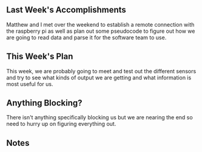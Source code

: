 ## Last Week's Accomplishments
Matthew and I met over the weekend to establish a remote connection with the raspberry pi as well as plan out some pseudocode to figure out how we are going to read data and parse it for the software team to use.
## This Week's Plan
This week, we are probably going to meet and test out the different sensors and try to see what kinds of output we are getting and what information is most useful for us.
## Anything Blocking?
There isn't anything specifically blocking us but we are nearing the end so need to hurry up on figuring everything out.
## Notes
